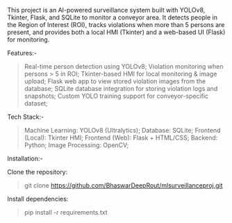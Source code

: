 This project is an AI-powered surveillance system built with YOLOv8, Tkinter, Flask, and SQLite to monitor a conveyor area.
It detects people in the Region of Interest (ROI), tracks violations when more than 5 persons are present, and provides both a local HMI (Tkinter) and a web-based UI (Flask) for monitoring.

Features:-

>Real-time person detection using YOLOv8;
>Violation monitoring when persons > 5 in ROI;
>Tkinter-based HMI for local monitoring & image upload;
>Flask web app to view stored violation images from the database;
>SQLite database integration for storing violation logs and snapshots;
>Custom YOLO training support for conveyor-specific dataset;

Tech Stack:-

>Machine Learning: YOLOv8 (Ultralytics);
>Database: SQLite;
>Frontend (Local): Tkinter HMI;
>Frontend (Web): Flask + HTML/CSS;
>Backend: Python;
>Image Processing: OpenCV;

Installation:-

Clone the repository:
  >git clone https://github.com/BhaswarDeepRout/mlsurveillanceproj.git

Install dependencies:
  >pip install -r requirements.txt
